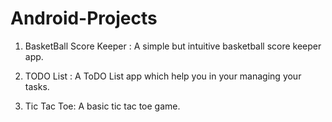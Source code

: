 # Android-Projects

1. BasketBall Score Keeper : A simple but intuitive basketball score keeper app.

2. TODO List : A ToDO List app which help you in your managing your tasks.

3. Tic Tac Toe: A basic tic tac toe game.
